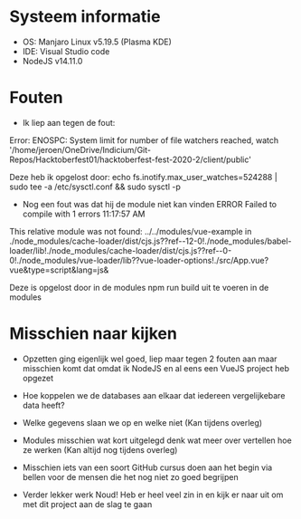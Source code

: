 # Systeem informatie

-   OS: Manjaro Linux v5.19.5 (Plasma KDE)
-   IDE: Visual Studio code
-   NodeJS v14.11.0

# Fouten

-   Ik liep aan tegen de fout:

Error: ENOSPC: System limit for number of file watchers reached, watch '/home/jeroen/OneDrive/Indicium/Git-Repos/Hacktoberfest01/hacktoberfest-fest-2020-2/client/public'

Deze heb ik opgelost door: echo fs.inotify.max_user_watches=524288 | sudo tee -a /etc/sysctl.conf && sudo sysctl -p

-   Nog een fout was dat hij de module niet kan vinden
    ERROR Failed to compile with 1 errors 11:17:57 AM

This relative module was not found:
../../modules/vue-example in ./node_modules/cache-loader/dist/cjs.js??ref--12-0!./node_modules/babel-loader/lib!./node_modules/cache-loader/dist/cjs.js??ref--0-0!./node_modules/vue-loader/lib??vue-loader-options!./src/App.vue?vue&type=script&lang=js&

Deze is opgelost door in de modules npm run build uit te voeren in de modules

# Misschien naar kijken
-   Opzetten ging eigenlijk wel goed, liep maar tegen 2 fouten aan maar misschien komt dat omdat ik NodeJS en al eens een VueJS project heb opgezet

-   Hoe koppelen we de databases aan elkaar dat iedereen vergelijkebare data heeft?
-   Welke gegevens slaan we op en welke niet (Kan tijdens overleg)
-   Modules misschien wat kort uitgelegd denk wat meer over vertellen hoe ze werken (Kan altijd nog tijdens overleg)
-   Misschien iets van een soort GitHub cursus doen aan het begin via bellen voor de mensen die het nog niet zo goed begrijpen

-   Verder lekker werk Noud! Heb er heel veel zin in en kijk er naar uit om met dit project aan de slag te gaan
